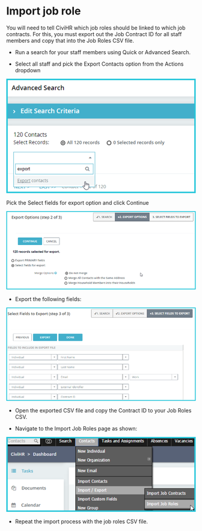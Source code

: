 Import job role
==========

You will need to tell CiviHR which job roles should be linked to which job contracts. For this, you must export out the Job Contract ID for all staff members and copy that into the Job Roles CSV file. 

-   Run a search for your staff members using Quick or Advanced Search.

-   Select all staff and pick the Export Contacts option from the Actions dropdown

![image](../img/advanced-search.png)

Pick the Select fields for export option and click Continue

![image](../img/export.png)

-   Export the following fields:

![image](../img/select-export-fields.png)

-   Open the exported CSV file and copy the Contract ID to your Job Roles CSV. 

-   Navigate to the Import Job Roles page as shown:

![image](../img/import-job.png)

-   Repeat the import process with the job roles CSV file.
